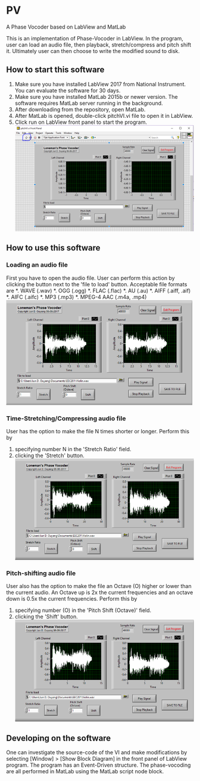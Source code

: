 # PV
A Phase Vocoder based on LabView and MatLab

This is an implementation of Phase-Vocoder in LabView. In the program, user can load an audio file, then playback, stretch/compress and pitch shift it. Ultimately user can then choose to write the modified sound to disk.


## How to start this software
1. Make sure you have installed LabView 2017 from National Instrument. You can evaluate the software for 30 days.
2. Make sure you have installed MatLab 2015b or newer version. The software requires MatLab server running in the background.
3. After downloading from the repository, open MatLab.
4. After MatLab is opened, double-click pitchVI.vi file to open it in LabView.
5. Click run on LabView front panel to start the program.
<br/><img src="https://github.com/jouyang3/pv/blob/master/images/RunLabView.png" width="500">

## How to use this software
### Loading an audio file
First you have to open the audio file. User can perform this action by clicking the button next to the 'file to load' button. Acceptable file formats are 
*. WAVE (.wav)
*. OGG (.ogg)
*. FLAC (.flac)
*. AU (.au)
*. AIFF (.aiff, .aif)
*. AIFC (.aifc)
*. MP3 (.mp3)
*. MPEG-4 AAC (.m4a, .mp4)
<br/><img src="https://github.com/jouyang3/pv/blob/master/images/FP-Violin.png" width="500">

### Time-Stretching/Compressing audio file
User has the option to make the file N times shorter or longer. Perform this by 
1. specifying number N in the 'Stretch Ratio' field.
2. clicking the 'Stretch' button.
<br/><img src="https://github.com/jouyang3/pv/blob/master/images/FP-ViolinLong.png" width="500">

### Pitch-shifting audio file
User also has the option to make the file an Octave (O) higher or lower than the current audio. An Octave up is 2x the current frequencies and an octave down is 0.5x the current frequencies. Perform this by 
1. specifying number (O) in the 'Pitch Shift (Octave)' field.
2. clicking the 'Shift' button.
<br/><img src="https://github.com/jouyang3/pv/blob/master/images/FP-ViolinHigh.png" width="500">



## Developing on the software
One can investigate the source-code of the VI and make modifications by selecting [Window] > [Show Block Diagram] in the front panel of LabView program. The program has an Event-Driven structure. The phase-vocoding are all performed in MatLab using the MatLab script node block.

